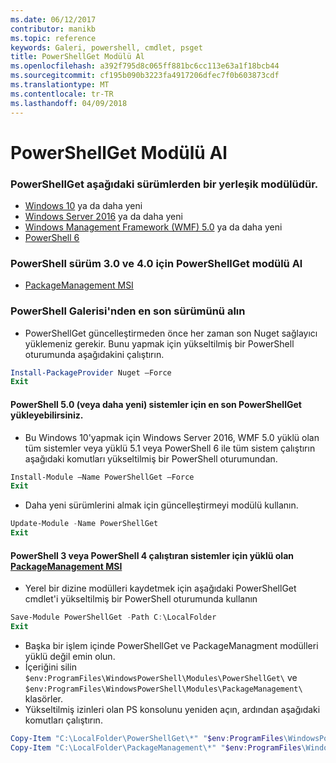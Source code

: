 ```yaml
---
ms.date: 06/12/2017
contributor: manikb
ms.topic: reference
keywords: Galeri, powershell, cmdlet, psget
title: PowerShellGet Modülü Al
ms.openlocfilehash: a392f795d8c065ff881bc6cc113e63a1f18bcb44
ms.sourcegitcommit: cf195b090b3223fa4917206dfec7f0b603873cdf
ms.translationtype: MT
ms.contentlocale: tr-TR
ms.lasthandoff: 04/09/2018
---
```

<a name="get-powershellget-module"></a>PowerShellGet Modülü Al
========================

### <a name="powershellget-is-an-in-box-module-in-the-following-releases"></a>PowerShellGet aşağıdaki sürümlerden bir yerleşik modülüdür.
- [Windows 10](https://www.microsoft.com/windows/get-windows-10) ya da daha yeni
- [Windows Server 2016](https://technet.microsoft.com/windows-server-docs/get-started/windows-server-2016) ya da daha yeni
- [Windows Management Framework (WMF) 5.0](https://www.microsoft.com/download/details.aspx?id=50395) ya da daha yeni
- [PowerShell 6](https://github.com/PowerShell/PowerShell/releases)

### <a name="get-powershellget-module-for-powershell-versions-30-and-40"></a>PowerShell sürüm 3.0 ve 4.0 için PowerShellGet modülü Al
- [PackageManagement MSI](http://go.microsoft.com/fwlink/?LinkID=746217&clcid=0x409)

### <a name="get-the-latest-version-from-powershell-gallery"></a>PowerShell Galerisi'nden en son sürümünü alın

- PowerShellGet güncelleştirmeden önce her zaman son Nuget sağlayıcı yüklemeniz gerekir. Bunu yapmak için yükseltilmiş bir PowerShell oturumunda aşağıdakini çalıştırın.
```powershell
Install-PackageProvider Nuget –Force
Exit
```

#### <a name="for-systems-with-powershell-50-or-newer-you-can-install-the-latest-powershellget"></a>PowerShell 5.0 (veya daha yeni) sistemler için en son PowerShellGet yükleyebilirsiniz.
- Bu Windows 10'yapmak için Windows Server 2016, WMF 5.0 yüklü olan tüm sistemler veya yüklü 5.1 veya PowerShell 6 ile tüm sistem çalıştırın aşağıdaki komutları yükseltilmiş bir PowerShell oturumundan.
```powershell
Install-Module –Name PowerShellGet –Force
Exit
```

- Daha yeni sürümlerini almak için güncelleştirmeyi modülü kullanın.
```powershell
Update-Module -Name PowerShellGet
Exit
```

#### <a name="for-systems-running-powershell-3-or-powershell-4-that-have-installed-the-packagemanagement-msihttpgomicrosoftcomfwlinklinkid746217clcid0x409"></a>PowerShell 3 veya PowerShell 4 çalıştıran sistemler için yüklü olan [PackageManagement MSI](http://go.microsoft.com/fwlink/?LinkID=746217&clcid=0x409)

- Yerel bir dizine modülleri kaydetmek için aşağıdaki PowerShellGet cmdlet'i yükseltilmiş bir PowerShell oturumunda kullanın

```powershell
Save-Module PowerShellGet -Path C:\LocalFolder
Exit
```

- Başka bir işlem içinde PowerShellGet ve PackageManagment modülleri yüklü değil emin olun.
- İçeriğini silin `$env:ProgramFiles\WindowsPowerShell\Modules\PowerShellGet\` ve `$env:ProgramFiles\WindowsPowerShell\Modules\PackageManagement\` klasörler.
- Yükseltilmiş izinleri olan PS konsolunu yeniden açın, ardından aşağıdaki komutları çalıştırın.

```powershell
Copy-Item "C:\LocalFolder\PowerShellGet\*" "$env:ProgramFiles\WindowsPowerShell\Modules\PowerShellGet\" -Recurse -Force
Copy-Item "C:\LocalFolder\PackageManagement\*" "$env:ProgramFiles\WindowsPowerShell\Modules\PackageManagement\" -Recurse -Force
```